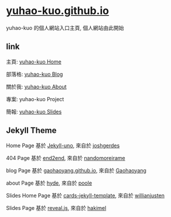 # [yuhao-kuo.github.io](https://yuhao-kuo.github.io)
yuhao-kuo 的個人網站入口主頁, 個人網站由此開始

## link ##
主頁: [yuhao-kuo Home](https://yuhao-kuo.github.io)

部落格: [yuhao-kuo Blog](https://yuhao-kuo.github.io/blog)

關於我: [yuhao-kuo About](https://yuhao-kuo.github.io/about)

專案: yuhao-kuo Project

簡報: [yuhao-kuo Slides](https://yuhao-kuo.github.io/slides)

## Jekyll Theme ##
Home Page 基於 [Jekyll-uno](https://github.com/joshgerdes/jekyll-uno), 來自於 [joshgerdes](https://github.com/joshgerdes)

404  Page 基於 [end2end](https://github.com/nandomoreirame/end2end), 來自於 [nandomoreirame](https://github.com/nandomoreirame)

blog Page 基於 [gaohaoyang.github.io](https://github.com/Gaohaoyang/gaohaoyang.github.io), 來自於 [Gaohaoyang](https://github.com/Gaohaoyang)

about Page 基於 [hyde](https://github.com/poole/hyde), 來自於 [poole](https://github.com/poole)

Slides Home Page 基於 [cards-jekyll-template](https://github.com/willianjusten/cards-jekyll-template), 來自於 [willianjusten](https://github.com/willianjusten)

Slides Page 基於 [reveal.js](https://github.com/sharu725), 來自於 [hakimel](http://hakim.se)
